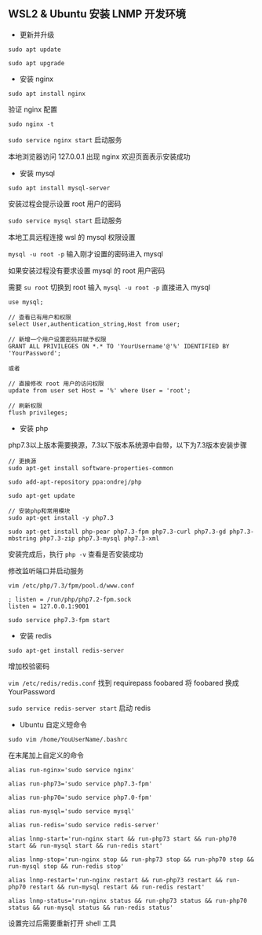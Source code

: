 ## WSL2 & Ubuntu 安装 LNMP 开发环境

- 更新并升级

```
sudo apt update

sudo apt upgrade
```

- 安装 nginx

`sudo apt install nginx`

验证 nginx 配置 

`sudo nginx -t` 

`sudo service nginx start` 启动服务

本地浏览器访问 127.0.0.1 出现 nginx 欢迎页面表示安装成功

- 安装 mysql

`sudo apt install mysql-server`

安装过程会提示设置 root 用户的密码

`sudo service mysql start` 启动服务

本地工具远程连接 wsl 的 mysql 权限设置

`mysql -u root -p` 输入刚才设置的密码进入 mysql 

如果安装过程没有要求设置 mysql 的 root 用户密码

需要 `su root` 切换到 root 输入 `mysql -u root -p` 直接进入 mysql

```
use mysql;

// 查看已有用户和权限
select User,authentication_string,Host from user;

// 新增一个用户设置密码并赋予权限
GRANT ALL PRIVILEGES ON *.* TO 'YourUsername'@'%' IDENTIFIED BY 'YourPassword';

或者

// 直接修改 root 用户的访问权限
update from user set Host = '%' where User = 'root';

// 刷新权限
flush privileges;
```

- 安装 php

php7.3以上版本需要换源，7.3以下版本系统源中自带，以下为7.3版本安装步骤

```
// 更换源
sudo apt-get install software-properties-common

sudo add-apt-repository ppa:ondrej/php

sudo apt-get update

// 安装php和常用模块
sudo apt-get install -y php7.3

sudo apt-get install php-pear php7.3-fpm php7.3-curl php7.3-gd php7.3-mbstring php7.3-zip php7.3-mysql php7.3-xml
```

安装完成后，执行 `php -v` 查看是否安装成功

修改监听端口并启动服务

```
vim /etc/php/7.3/fpm/pool.d/www.conf

; listen = /run/php/php7.2-fpm.sock
listen = 127.0.0.1:9001

sudo service php7.3-fpm start
```

- 安装 redis 

`sudo apt-get install redis-server`

增加校验密码

`vim /etc/redis/redis.conf` 找到 requirepass foobared 将 foobared 换成 YourPassword

`sudo service redis-server start` 启动 redis 


- Ubuntu 自定义短命令

`sudo vim /home/YouUserName/.bashrc` 

在末尾加上自定义的命令

```
alias run-nginx='sudo service nginx'

alias run-php73='sudo service php7.3-fpm'

alias run-php70='sudo service php7.0-fpm'

alias run-mysql='sudo service mysql'

alias run-redis='sudo service redis-server'

alias lnmp-start='run-nginx start && run-php73 start && run-php70 start && run-mysql start && run-redis start'

alias lnmp-stop='run-nginx stop && run-php73 stop && run-php70 stop && run-mysql stop && run-redis stop'

alias lnmp-restart='run-nginx restart && run-php73 restart && run-php70 restart && run-mysql restart && run-redis restart'

alias lnmp-status='run-nginx status && run-php73 status && run-php70 status && run-mysql status && run-redis status'
```

设置完过后需要重新打开 shell 工具